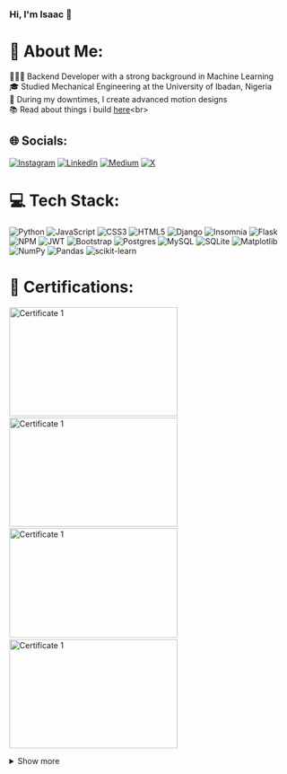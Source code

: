 ### Hi, I'm Isaac 👋

# 💫 About Me:
👨🏽‍💻 Backend Developer with a strong background in Machine Learning<br>
🎓 Studied Mechanical Engineering at the University of Ibadan, Nigeria<br>
🎥 During my downtimes, I create advanced motion designs<br>
📚 Read about things i build [here]([https://www.coursera.org/learn/meta-cloud-computing](https://img.shields.io/badge/Medium-12100E?logo=medium&logoColor=white)](https://medium.com/@isaacenobun))<br>


## 🌐 Socials:
[![Instagram](https://img.shields.io/badge/Instagram-%23E4405F.svg?logo=Instagram&logoColor=white)](https://instagram.com/isaacenobun/) [![LinkedIn](https://img.shields.io/badge/LinkedIn-%230077B5.svg?logo=linkedin&logoColor=white)](https://linkedin.com/in/isaacenobun/) [![Medium](https://img.shields.io/badge/Medium-12100E?logo=medium&logoColor=white)](https://medium.com/@isaacenobun) [![X](https://img.shields.io/badge/X-black.svg?logo=X&logoColor=white)](https://x.com/osarhuwense) 

# 💻 Tech Stack:
![Python](https://img.shields.io/badge/python-3670A0?style=for-the-badge&logo=python&logoColor=ffdd54) ![JavaScript](https://img.shields.io/badge/javascript-%23323330.svg?style=for-the-badge&logo=javascript&logoColor=%23F7DF1E) ![CSS3](https://img.shields.io/badge/css3-%231572B6.svg?style=for-the-badge&logo=css3&logoColor=white) ![HTML5](https://img.shields.io/badge/html5-%23E34F26.svg?style=for-the-badge&logo=html5&logoColor=white) ![Django](https://img.shields.io/badge/django-%23092E20.svg?style=for-the-badge&logo=django&logoColor=white) ![Insomnia](https://img.shields.io/badge/Insomnia-black?style=for-the-badge&logo=insomnia&logoColor=5849BE) ![Flask](https://img.shields.io/badge/flask-%23000.svg?style=for-the-badge&logo=flask&logoColor=white) ![NPM](https://img.shields.io/badge/NPM-%23CB3837.svg?style=for-the-badge&logo=npm&logoColor=white) ![JWT](https://img.shields.io/badge/JWT-black?style=for-the-badge&logo=JSON%20web%20tokens) ![Bootstrap](https://img.shields.io/badge/bootstrap-%238511FA.svg?style=for-the-badge&logo=bootstrap&logoColor=white) ![Postgres](https://img.shields.io/badge/postgres-%23316192.svg?style=for-the-badge&logo=postgresql&logoColor=white) ![MySQL](https://img.shields.io/badge/mysql-%2300000f.svg?style=for-the-badge&logo=mysql&logoColor=white) ![SQLite](https://img.shields.io/badge/sqlite-%2307405e.svg?style=for-the-badge&logo=sqlite&logoColor=white) ![Matplotlib](https://img.shields.io/badge/Matplotlib-%23ffffff.svg?style=for-the-badge&logo=Matplotlib&logoColor=black) ![NumPy](https://img.shields.io/badge/numpy-%23013243.svg?style=for-the-badge&logo=numpy&logoColor=white) ![Pandas](https://img.shields.io/badge/pandas-%23150458.svg?style=for-the-badge&logo=pandas&logoColor=white) ![scikit-learn](https://img.shields.io/badge/scikit--learn-%23F7931E.svg?style=for-the-badge&logo=scikit-learn&logoColor=white)

# 🔖 Certifications:
<img src="https://i.imgur.com/AIgYgV0.jpeg" alt="Certificate 1" width="300" height="194.4px">&nbsp;&nbsp;&nbsp;&nbsp;&nbsp;&nbsp;<img src="https://i.imgur.com/9NqXcMI.jpeg" alt="Certificate 1" width="300" height="194.4px">&nbsp;&nbsp;&nbsp;&nbsp;&nbsp;&nbsp;<img src="https://i.imgur.com/mwSSWtX.jpg" alt="Certificate 1" width="300" height="194.4px">&nbsp;&nbsp;&nbsp;&nbsp;&nbsp;&nbsp;<img src="https://i.imgur.com/3Hj1gCC.jpg" alt="Certificate 1" width="300" height="194.4px">

<details>
  <summary>Show more</summary>
  <img src="https://i.imgur.com/ffDMaUF.jpg" alt="Certificate 1" width="300" height="194.4px">&nbsp;&nbsp;&nbsp;&nbsp;&nbsp;&nbsp;<img src="https://i.imgur.com/L0ZN7SJ.jpg" alt="Certificate 1" width="300" height="194.4px">&nbsp;&nbsp;&nbsp;&nbsp;&nbsp;&nbsp;<img src="https://i.imgur.com/fDGvyE6.jpg" alt="Certificate 1" width="300" height="194.4px">&nbsp;&nbsp;&nbsp;&nbsp;&nbsp;&nbsp;<img src="https://i.imgur.com/ndHrC3H.jpg" alt="Certificate 1" width="300" height="194.4px">
  <br><br>
  <img src="https://i.imgur.com/BUqknxb.jpeg" alt="Certificate 1" width="300" height="194.4px">&nbsp;&nbsp;&nbsp;&nbsp;&nbsp;&nbsp;<img src="https://i.imgur.com/s9I24WC.jpg" alt="Certificate 1" width="300" height="194.4px">

# 📊 GitHub Stats:
![](https://github-readme-stats.vercel.app/api?username=isaacenobun&theme=dark&hide_border=false&include_all_commits=false&count_private=false)<br/>
![](https://github-readme-streak-stats.herokuapp.com/?user=isaacenobun&theme=dark&hide_border=false)<br/>
![](https://github-readme-stats.vercel.app/api/top-langs/?username=isaacenobun&theme=dark&hide_border=false&include_all_commits=false&count_private=false&layout=compact)

## 🏆 GitHub Trophies
![](https://github-profile-trophy.vercel.app/?username=isaacenobun&theme=radical&no-frame=false&no-bg=true&margin-w=4)

### 🔝 Top Contributed Repo
![](https://github-contributor-stats.vercel.app/api?username=isaacenobun&limit=5&theme=dark&combine_all_yearly_contributions=true)

### 😂 My Meme of the day
<img src='https://randommeme-five.vercel.app/' style="height: 400px;"/>

---
[![](https://visitcount.itsvg.in/api?id=isaacenobun&icon=0&color=0)](https://visitcount.itsvg.in)
